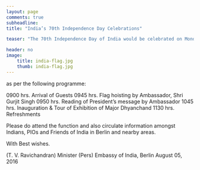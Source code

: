 ```yaml
---
layout: page
comments: true
subheadline:
title: "India’s 70th Independence Day Celebrations"

teaser: "The 70th Independence Day of India would be celebrated on Monday, August 15, 2016 at the Embassy of India, Tiergarternstr. 17, 10785 Berlin,"

header: no
image:
    title: india-flag.jpg
    thumb: india-flag.jpg
---
```


as per the following programme:

0900 hrs.    Arrival of Guests
0945 hrs.    Flag hoisting by Ambassador, Shri Gurjit Singh
0950 hrs.    Reading of President’s message by Ambassador
1045 hrs.    Inauguration & Tour of Exhibition of Major Dhyanchand
1130 hrs.    Refreshments

Please do attend the function and also circulate information amongst Indians, PIOs and Friends of India in Berlin and nearby areas.

With Best wishes.

(T. V. Ravichandran)
Minister (Pers)
Embassy of India, Berlin
August 05, 2016